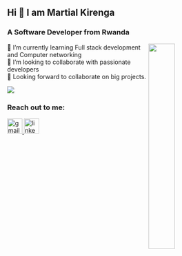 ## Hi 👋 I am Martial Kirenga
### A Software Developer from Rwanda

<div>
  <img align="right" width="35%" src="https://owlbertsio-resized.s3.amazonaws.com/Popper.psd.full.png">
</div>

🌱 I’m currently learning Full stack development and Computer networking <br>
👯 I’m looking to collaborate with passionate developers <br>
🤔 Looking forward to collaborate on big projects. <br>

![](https://komarev.com/ghpvc/?username=kirengamartial0&color=brightgreen&style=for-the-badge&label=PROFILE+VISITS)

### Reach out to me:

<div align="left">
  <a href="mailto:martialkirenga61@gmail.com" target="_blank">
  <img src="https://img.shields.io/static/v1?message=Gmail&logo=gmail&label=&color=D14836&logoColor=white&labelColor=&style=for-the-badge" height="35" alt="gmail logo"  />
</a>
<a href="https://www.linkedin.com/in/martial-kirenga-3715b3241/" target="_blank" >
  <img src="https://img.shields.io/static/v1?message=LinkedIn&logo=linkedin&label=&color=0077B5&logoColor=white&labelColor=&style=for-the-badge" height="35" alt="linkedin logo" />
</a>
</div>

